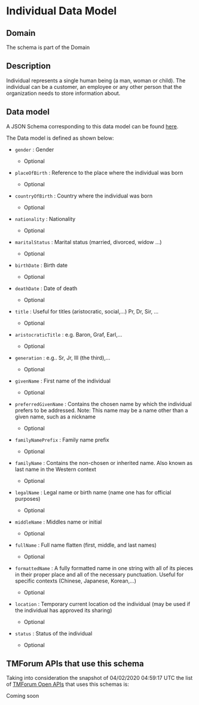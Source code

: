 # Individual Data Model

## Domain

The  schema is part of the  Domain

## Description

Individual represents a single human being (a man, woman or child). The individual can be a customer, an employee or any other person that the organization needs to store information about.

## Data model

A JSON Schema corresponding to this data model can be found
[here](https://github.com/tmforum-rand/schemas/blob/candidates/EngagedParty/Individual.schema.json).

The Data model is defined as shown below:

- `gender` : Gender

  - Optional


- `placeOfBirth` : Reference to the place where the individual was born

  - Optional


- `countryOfBirth` : Country where the individual was born

  - Optional


- `nationality` : Nationality

  - Optional


- `maritalStatus` : Marital status (married, divorced, widow ...)

  - Optional


- `birthDate` : Birth date

  - Optional


- `deathDate` : Date of death

  - Optional


- `title` : Useful for titles (aristocratic, social,...) Pr, Dr, Sir, ...

  - Optional


- `aristocraticTitle` : e.g. Baron, Graf, Earl,…

  - Optional


- `generation` : e.g.. Sr, Jr, III (the third),…

  - Optional


- `givenName` : First name of the individual

  - Optional


- `preferredGivenName` : Contains the chosen name by which the individual prefers to be addressed. Note: This name may be a name other than a given name, such as a nickname

  - Optional


- `familyNamePrefix` : Family name prefix

  - Optional


- `familyName` : Contains the non-chosen or inherited name. Also known as last name in the Western context

  - Optional


- `legalName` : Legal name or birth name (name one has for official purposes)

  - Optional


- `middleName` : Middles name or initial

  - Optional


- `fullName` : Full name flatten (first, middle, and last names)

  - Optional


- `formattedName` : A fully formatted name in one string with all of its pieces in their proper place and all of the necessary punctuation. Useful for specific contexts (Chinese, Japanese, Korean,…)

  - Optional


- `location` : Temporary current location od the individual (may be used if the individual has approved its sharing)

  - Optional


- `status` : Status of the individual

  - Optional






## TMForum APIs that use this schema

Taking into consideration the snapshot of 04/02/2020 04:59:17 UTC the list of [TMForum Open APIs](https://www.tmforum.org/open-apis/) that uses this schemas is:

Coming soon